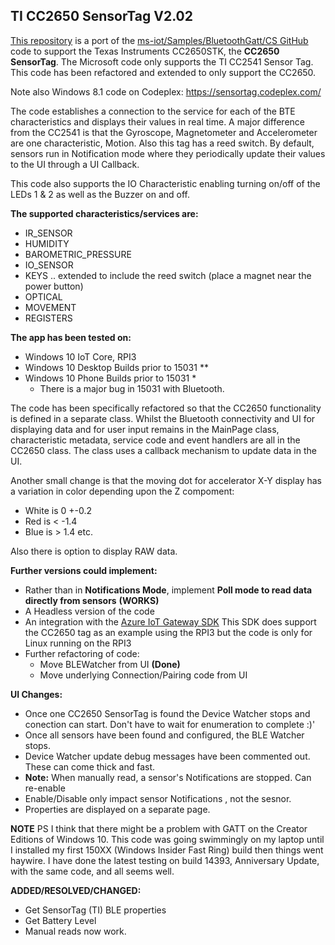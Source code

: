 
## TI CC2650 SensorTag V2.02

[This repository](https://github.com/djaus2/CC2650SensorTag-CS) is a port of the [ms-iot/Samples/BluetoothGatt/CS GitHub](https://github.com/ms-iot/samples/tree/develop/BluetoothGATT/CS) code to support the Texas Instruments CC2650STK, the **CC2650 SensorTag**. The Microsoft code only supports the TI CC2541 Sensor Tag. This code has been refactored and extended to only support the CC2650.

Note also Windows 8.1 code on Codeplex: https://sensortag.codeplex.com/

The code establishes a connection to the service for each of the BTE characteristics and displays their values in real time. A major difference from the CC2541 is that the Gyroscope, Magnetometer and Accelerometer are one characteristic, Motion. Also this tag has a reed switch. By default, sensors run in Notification mode where they periodically update their values to the UI through a UI Callback.

This code also supports the IO Characteristic enabling turning on/off of the LEDs 1 & 2 as well as the Buzzer on and off.

**The supported characteristics/services are:**           
- IR_SENSOR
- HUMIDITY
- BAROMETRIC_PRESSURE
- IO_SENSOR
- KEYS .. extended to include the reed switch (place a magnet near the power button)
- OPTICAL
- MOVEMENT
- REGISTERS

**The app has been tested  on:**
- Windows 10 IoT Core, RPI3
- Windows 10 Desktop Builds prior to 15031 **
- Windows 10 Phone Builds prior to 15031 *
  * There is a major bug in 15031 with Bluetooth.

The code has been specifically refactored so that the CC2650 functionality is defined in a separate class. Whilst the Bluetooth connectivity and UI for displaying data and for user input remains in the MainPage class, characteristic metadata, service code and event handlers are all in the CC2650 class. The class uses a callback mechanism to update data in the UI.

Another small change is that the moving dot for accelerator X-Y display has a variation in color depending upon the Z compoment:
- White is 0 +-0.2
- Red is < -1.4
- Blue is > 1.4  etc.

Also there is option to display RAW data.

**Further versions could implement:**
- Rather than in **Notifications Mode**,  implement **Poll mode to read data directly from sensors**  **(WORKS)**
- A Headless version of the code
- An integration with the [Azure IoT Gateway SDK](https://github.com/Azure/azure-iot-gateway-sdk/) This SDK does support the CC2650 tag as an example using the RPI3 but the code is only for Linux running on the RPI3
- Further refactoring of code:
  - Move BLEWatcher from UI **(Done)**
  - Move underlying Connection/Pairing code from UI

**UI Changes:**
- Once one CC2650 SensorTag is found the Device Watcher stops and conection can start. Don't have to wait for enumeration to complete :)'
- Once all sensors have been found and configured, the BLE Watcher stops.
- Device Watcher update debug messages have been commented out. These can come thick and fast.
- **Note:** When manually read, a sensor's Notifications are stopped. Can re-enable
- Enable/Disable only impact sensor Notifications , not the sesnor.
- Properties are displayed on a separate page.

**NOTE**
PS I think that there might be a problem with GATT on the Creator Editions of Windows 10.
This code was going swimmingly on my laptop until I installed my first 150XX (Windows Insider Fast Ring) build then things went haywire.
I have done the latest testing on build 14393, Anniversary Update, with the same code, and all seems well.

**ADDED/RESOLVED/CHANGED:**
- Get SensorTag (TI) BLE properties
- Get Battery Level
- Manual reads now work. 

